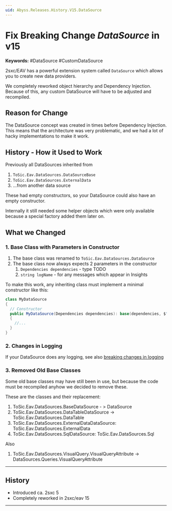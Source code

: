 ```yaml
---
uid: Abyss.Releases.History.V15.DataSource
---
```


# Fix Breaking Change _DataSource_ in v15

**Keywords:** #DataSource #CustomDataSource

2sxc/EAV has a powerful extension system called `DataSource` which allows you to create new data providers.

We completely reworked object hierarchy and Dependency Injection.
Because of this, any custom DataSource will have to be adjusted and recompiled.


## Reason for Change

The DataSource concept was created in times before Dependency Injection.
This means that the architecture was very problematic,
and we had a lot of hacky implementations to make it work.

## History - How it Used to Work

Previously all DataSources inherited from

1. `ToSic.Eav.DataSources.DataSourceBase`
1. `ToSic.Eav.DataSources.ExternalData`
1. ...from another data source

These had empty constructors, so your DataSource could also have an empty constructor.

Internally it still needed some helper objects which were only available because a special factory added them later on.

## What we Changed

### 1. Base Class with Parameters in Constructor

1. The base class was renamed to `ToSic.Eav.DataSources.DataSource`
1. The base class now always expects 2 parameters in the constructor
    1. `Dependencies dependencies` - type TODO
    1. `string logName` - for any messages which appear in Insights

To make this work, any inheriting class must implement a minimal constructor like this:

```c#
class MyDataSource
{
  // Constructor
  public MyDataSource(Dependencies dependencies): base(dependencies, $"My.DataSc")
  {
    //...
  }
}

```

### 2. Changes in Logging

If your DataSource does any logging, see also [breaking changes in logging](xref:Abyss.Releases.History.V15.Logging)


### 3. Removed Old Base Classes

Some old base classes may have still been in use, but because the code must be recompiled anyhow we decided to remove these.

These are the classes and their replacement:

1. ToSic.Eav.DataSources.BaseDataSource - > DataSource
1. ToSic.Eav.DataSources.DataTableDataSource -> ToSic.Eav.DataSources.DataTable
1. ToSic.Eav.DataSources.ExternalDataDataSource: ToSic.Eav.DataSources.ExternalData
1. ToSic.Eav.DataSources.SqlDataSource: ToSic.Eav.DataSources.Sql

Also

1. ToSic.Eav.DataSources.VisualQuery.VisualQueryAttribute -> DataSources.Queries.VisualQueryAttribute


---

## History

* Introduced ca. 2sxc 5
* Completely reworked in 2sxc/eav 15

---

<!-- Shortlink to here: https://r.2sxc.org/brc-15-datasource todo -->
